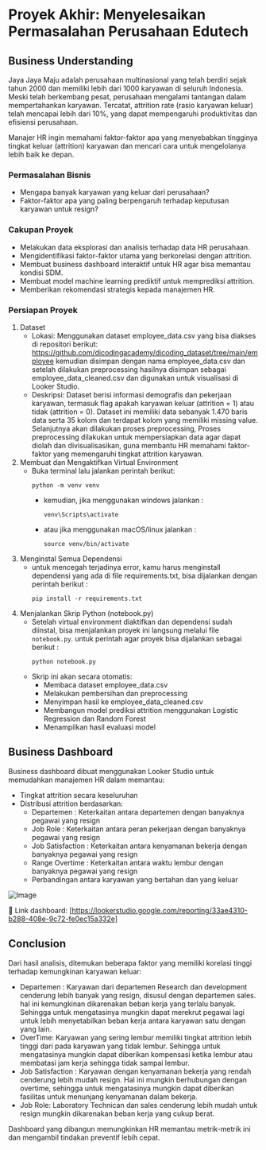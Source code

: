 # Proyek Akhir: Menyelesaikan Permasalahan Perusahaan Edutech

## Business Understanding

Jaya Jaya Maju adalah perusahaan multinasional yang telah berdiri sejak tahun 2000 dan memiliki lebih dari 1000 karyawan di seluruh Indonesia. Meski telah berkembang pesat, perusahaan mengalami tantangan dalam mempertahankan karyawan. Tercatat, attrition rate (rasio karyawan keluar) telah mencapai lebih dari 10%, yang dapat mempengaruhi produktivitas dan efisiensi perusahaan.

Manajer HR ingin memahami faktor-faktor apa yang menyebabkan tingginya tingkat keluar (attrition) karyawan dan mencari cara untuk mengelolanya lebih baik ke depan.

### Permasalahan Bisnis

- Mengapa banyak karyawan yang keluar dari perusahaan?
- Faktor-faktor apa yang paling berpengaruh terhadap keputusan karyawan untuk resign?

### Cakupan Proyek

- Melakukan data eksplorasi dan analisis terhadap data HR perusahaan.
- Mengidentifikasi faktor-faktor utama yang berkorelasi dengan attrition.
- Membuat business dashboard interaktif untuk HR agar bisa memantau kondisi SDM.
- Membuat model machine learning prediktif untuk memprediksi attrition.
- Memberikan rekomendasi strategis kepada manajemen HR.

### Persiapan Proyek

1. Dataset
    - Lokasi: Menggunakan dataset employee_data.csv yang bisa diakses di repositori berikut: https://github.com/dicodingacademy/dicoding_dataset/tree/main/employee kemudian disimpan dengan nama employee_data.csv dan setelah dilakukan preprocessing hasilnya disimpan sebagai employee_data_cleaned.csv dan digunakan untuk visualisasi di Looker Studio.
    - Deskripsi: Dataset berisi informasi demografis dan pekerjaan karyawan, termasuk flag apakah karyawan keluar (attrition = 1) atau tidak (attrition = 0). Dataset ini memiliki data sebanyak 1.470 baris data serta 35 kolom dan terdapat kolom yang memiliki missing value. Selanjutnya akan dilakukan proses preprocessing, Proses preprocessing dilakukan untuk mempersiapkan data agar dapat diolah dan divisualisasikan, guna membantu HR memahami faktor-faktor yang memengaruhi tingkat attrition karyawan.
2. Membuat dan Mengaktifkan Virtual Environment
    - Buka terminal lalu jalankan perintah berikut: 
        ```
        python -m venv venv
        ```
        - kemudian, jika menggunakan windows jalankan : 
            ```
            venv\Scripts\activate
            ```
        - atau jika menggunakan macOS/linux jalankan : 
            ```
            source venv/bin/activate
            ```
3. Menginstal Semua Dependensi
    - untuk mencegah terjadinya error, kamu harus menginstall dependensi yang ada di file requirements.txt, bisa dijalankan dengan perintah berikut : 
        ```
        pip install -r requirements.txt
        ```
4. Menjalankan Skrip Python (notebook.py)
    - Setelah virtual environment diaktifkan dan dependensi sudah diinstal, bisa menjalankan proyek ini langsung melalui file `notebook.py`. untuk perintah agar proyek bisa dijalankan sebagai berikut : 
        ```
        python notebook.py
        ```
    - Skrip ini akan secara otomatis:
        - Membaca dataset employee_data.csv
        - Melakukan pembersihan dan preprocessing
        - Menyimpan hasil ke employee_data_cleaned.csv
        - Membangun model prediksi attrition menggunakan Logistic Regression dan Random Forest
        - Menampilkan hasil evaluasi model

## Business Dashboard

Business dashboard dibuat menggunakan Looker Studio untuk memudahkan manajemen HR dalam memantau:
- Tingkat attrition secara keseluruhan
- Distribusi attrition berdasarkan:
    - Departemen : Keterkaitan antara departemen dengan banyaknya pegawai yang resign
    - Job Role : Keterkaitan antara peran pekerjaan dengan banyaknya pegawai yang resign
    - Job Satisfaction : Keterkaitan antara kenyamanan bekerja dengan banyaknya pegawai yang resign
    - Range Overtime : Keterkaitan antara waktu lembur dengan banyaknya pegawai yang resign
    - Perbandingan antara karyawan yang bertahan dan yang keluar

![Image](https://github.com/user-attachments/assets/4450f8b7-1ae4-4de2-9c5e-bbb8b3d1cfcd)

📎 Link dashboard: [https://lookerstudio.google.com/reporting/33ae4310-b288-408e-9c72-fe0ec15a332e]

## Conclusion

Dari hasil analisis, ditemukan beberapa faktor yang memiliki korelasi tinggi terhadap kemungkinan karyawan keluar:

- Departemen : Karyawan dari departemen Research dan development cenderung lebih banyak yang resign, disusul dengan departemen sales. hal ini kemungkinan dikarenakan beban kerja yang terlalu banyak. Sehingga untuk mengatasinya mungkin dapat merekrut pegawai lagi untuk lebih menyetabilkan beban kerja antara karyawan satu dengan yang lain. 
- OverTime: Karyawan yang sering lembur memiliki tingkat attrition lebih tinggi dari pada karyawan yang tidak lembur. Sehingga untuk mengatasinya mungkin dapat diberikan kompensasi ketika lembur atau membatasi jam kerja sehingga tidak sampai lembur.
- Job Satisfaction : Karyawan dengan kenyamanan bekerja yang rendah cenderung lebih mudah resign. Hal ini mungkin berhubungan dengan overtime, sehingga untuk mengatasinya mungkin dapat diberikan fasilitas untuk menunjang kenyamanan dalam bekerja. 
- Job Role: Laboratory Technican dan sales cenderung lebih mudah untuk resign mungkin dikarenakan beban kerja yang cukup berat. 

Dashboard yang dibangun memungkinkan HR memantau metrik-metrik ini dan mengambil tindakan preventif lebih cepat.